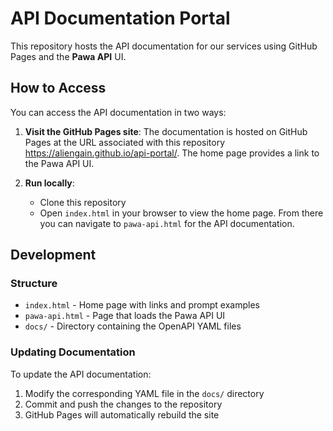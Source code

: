 # API Documentation Portal

This repository hosts the API documentation for our services using GitHub Pages and the **Pawa API** UI.

## How to Access

You can access the API documentation in two ways:

1. **Visit the GitHub Pages site**: The documentation is hosted on GitHub Pages at the URL associated with this repository https://aliengain.github.io/api-portal/. The home page provides a link to the Pawa API UI.

2. **Run locally**:
   - Clone this repository
   - Open `index.html` in your browser to view the home page. From there you can navigate to `pawa-api.html` for the API documentation.


## Development
### Structure

- `index.html` - Home page with links and prompt examples
- `pawa-api.html` - Page that loads the Pawa API UI
- `docs/` - Directory containing the OpenAPI YAML files


### Updating Documentation

To update the API documentation:

1. Modify the corresponding YAML file in the `docs/` directory
2. Commit and push the changes to the repository
3. GitHub Pages will automatically rebuild the site

